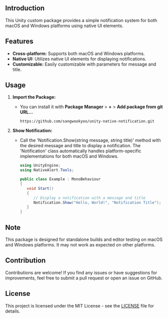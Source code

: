 ## Introduction
This Unity custom package provides a simple notification system for both macOS and Windows platforms using native UI elements.

## Features
- **Cross-platform:** Supports both macOS and Windows platforms.
- **Native UI:** Utilizes native UI elements for displaying notifications.
- **Customizable:** Easily customizable with parameters for message and title.

## Usage
1. **Import the Package:**
   - You can install it with **Package Manager** > **+** > **Add package from git URL...**
  
     ```
     https://github.com/sangwookyoo/unity-native-notification.git
     ```

2. **Show Notification:**
   - Call the 'Notification.Show(string message, string title)' method with the desired message and title to display a notification. The 'Notification' class automatically handles platform-specific implementations for both macOS and Windows.
  
      ```csharp
      using UnityEngine;
      using NativeAlert.Tools;

      public class Example : MonoBehaviour
      {
         void Start()
         {
            // Display a notification with a message and title
            Notification.Show("Hello, World!", "Notification Title");
         }
      }
      ```

## Note
This package is designed for standalone builds and editor testing on macOS and Windows platforms. It may not work as expected on other platforms.

## Contribution
Contributions are welcome! If you find any issues or have suggestions for improvements, feel free to submit a pull request or open an issue on GitHub.

## License
This project is licensed under the MIT License - see the [LICENSE](LICENSE) file for details.
